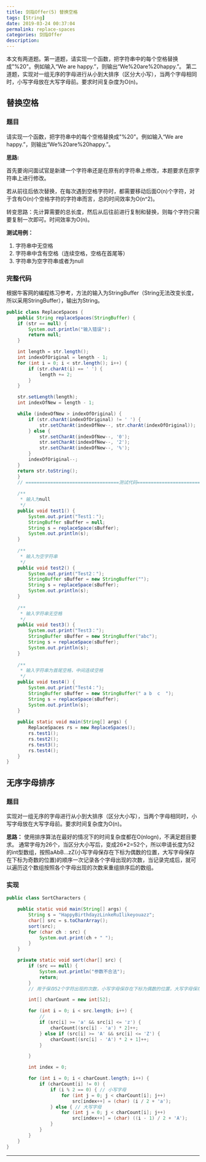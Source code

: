 ```yaml
---
title: 剑指Offer(5) 替换空格
tags: [String]
date: 2019-03-24 00:37:04
permalink: replace-spaces
categories: 剑指Offer
description:
---
```

<p class="description">本文有两道题。第一道题，请实现一个函数，把字符串中的每个空格替换成"%20"。例如输入“We are happy.”，则输出“We%20are%20happy.”。 第二道题，实现对一组无序的字母进行从小到大排序（区分大小写），当两个字母相同时，小写字母放在大写字母前。要求时间复杂度为O(n)。</p>


<!-- more -->

## 替换空格
### 题目
请实现一个函数，把字符串中的每个空格替换成"%20"。例如输入“We are happy.”，则输出“We%20are%20happy.”。

**思路:**

首先要询问面试官是新建一个字符串还是在原有的字符串上修改，本题要求在原字符串上进行修改。

若从前往后依次替换，在每次遇到空格字符时，都需要移动后面O(n)个字符，对于含有O(n)个空格字符的字符串而言，总的时间效率为O(n^2)。

转变思路：先计算需要的总长度，然后从后往前进行复制和替换，则每个字符只需要复制一次即可。时间效率为O(n)。

**测试用例：**
1. 字符串中无空格
2. 字符串中含有空格（连续空格，空格在首尾等）
3. 字符串为空字符串或者为null

### 完整代码
根据牛客网的编程练习参考，方法的输入为StringBuffer（String无法改变长度，所以采用StringBuffer），输出为String。

``` java  剑指Offer5 替换空格
public class ReplaceSpaces {
	public String replaceSpaces(StringBuffer) {
	if (str == null) {
		System.out.println("输入错误")；
		return null;
	}

	int length = str.length();
	int indexOfOriginal = length - 1;
	for (int i = 0; i < str.length(); i++) {
		if (str.charAt(i) == ' ') {
			length += 2;
		}
	}

	str.setLength(length);
	int indexOfNew = length - 1;

	while (indexOfNew > indexOfOriginal) {
		if (str.charAt(indexOfOriginal) != ' ') {
			str.setCharAt(indexOfNew--, str.charAt(indexOfOriginal));
		} else {
			str.setCharAt(indexOfNew--, '0');
			str.setCharAt(indexOfNew--, '2');
			str.setCharAt(indexOfNew--, '%');
		}
		indexOfOriginal--;
	}
	return str.toString();
	}
	// ==================================测试代码==================================
 
    /**
     * 输入为null
     */
    public void test1() {
        System.out.print("Test1：");
        StringBuffer sBuffer = null;
        String s = replaceSpace(sBuffer);
        System.out.println(s);
    }
     
    /**
     * 输入为空字符串
     */
    public void test2() {
        System.out.print("Test2：");
        StringBuffer sBuffer = new StringBuffer("");
        String s = replaceSpace(sBuffer);
        System.out.println(s);
    }
     
    /**
     * 输入字符串无空格
     */
    public void test3() {
        System.out.print("Test3：");
        StringBuffer sBuffer = new StringBuffer("abc");
        String s = replaceSpace(sBuffer);
        System.out.println(s);
    }
     
    /**
     * 输入字符串为首尾空格，中间连续空格
     */
    public void test4() {
        System.out.print("Test4：");
        StringBuffer sBuffer = new StringBuffer(" a b  c  ");
        String s = replaceSpace(sBuffer);
        System.out.println(s);
    }
     
    public static void main(String[] args) {
        ReplaceSpaces rs = new ReplaceSpaces();
        rs.test1();
        rs.test2();
        rs.test3();
        rs.test4();
    }
}

```

## 无序字母排序

### 题目
实现对一组无序的字母进行从小到大排序（区分大小写），当两个字母相同时，小写字母放在大写字母前。要求时间复杂度为O(n)。

**思路：**
使用排序算法在最好的情况下的时间复杂度都在O(nlogn)，不满足题目要求。
通常字母为26个，当区分大小写后，变成26*2=52个，所以申请长度为52的int型数组，按照aAbB...zZ(小写字母保存在下标为偶数的位置，大写字母保存在下标为奇数的位置)的顺序一次记录各个字母出现的次数，当记录完成后，就可以遍历这个数组按照各个字母出现的次数来重组排序后的数组。

### 实现
```java  无序字母排序
public class SortCharacters {

	public static void main(String[] args) {
		String s = "HappyBirthdayzLinkeRuIlikeyouazz";
		char[] src = s.toCharArray();
		sort(src);
		for (char ch : src) {
			System.out.print(ch + " ");
		}
	}

	private static void sort(char[] src) {
		if (src == null) {
			System.out.println("参数不合法");
			return;
		}
		// 用于保存52个字符出现的次数，小写字母保存在下标为偶数的位置，大写字母保存在奇数位置

		int[] charCount = new int[52];

		for (int i = 0; i < src.length; i++) {
			//
			if (src[i] >= 'a' && src[i] <= 'z') {
				charCount[(src[i] - 'a') * 2]++;
			} else if (src[i] >= 'A' && src[i] <= 'Z') {
				charCount[(src[i] - 'A') * 2 + 1]++;
			}

		}

		int index = 0;

		for (int i = 0; i < charCount.length; i++) {
			if (charCount[i] != 0) {
				if (i % 2 == 0) { // 小写字母
					for (int j = 0; j < charCount[i]; j++)
						src[index++] = (char) (i / 2 + 'a');
				} else { // 大写字母
					for (int j = 0; j < charCount[i]; j++)
						src[index++] = (char) ((i - 1) / 2 + 'A');
				}
			}
		}
	}
}
```

<hr />